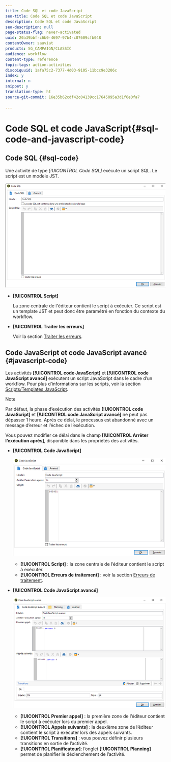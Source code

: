 ```yaml
---
title: Code SQL et code JavaScript
seo-title: Code SQL et code JavaScript
description: Code SQL et code JavaScript
seo-description: null
page-status-flag: never-activated
uuid: 20a39bbf-c6b0-4697-97b4-c07609cfb048
contentOwner: sauviat
products: SG_CAMPAIGN/CLASSIC
audience: workflow
content-type: reference
topic-tags: action-activities
discoiquuid: 1afa75c2-7377-4d03-9105-11bcc9e3206c
index: y
internal: n
snippet: y
translation-type: ht
source-git-commit: 16e35b62cdf42c04139cc17645095a3d1f6e0fa7

---
```



# Code SQL et code JavaScript{#sql-code-and-javascript-code}

## Code SQL {#sql-code}

Une activité de type **[!UICONTROL Code SQL*]* exécute un script SQL. Le script est un modèle JST.

![](assets/sql_code.png)

* **[!UICONTROL Script]**

   La zone centrale de l&#39;éditeur contient le script à exécuter. Ce script est un template JST et peut donc être paramétré en fonction du contexte du workflow.

* **[!UICONTROL Traiter les erreurs]**

   Voir la section [Traiter les erreurs](../../workflow/using/monitoring-workflow-execution.md#processing-errors).

## Code JavaScript et code JavaScript avancé {#javascript-code}

Les activités **[!UICONTROL code JavaScript]** et **[!UICONTROL code JavaScript avancé]** exécutent un script JavaScript dans le cadre d’un workflow. Pour plus d’informations sur les scripts, voir la section [Scripts/Templates JavaScript](../../workflow/using/javascript-scripts-and-templates.md).

>[!NOTE]
>
>Par défaut, la phase d’exécution des activités **[!UICONTROL code JavaScript]** et **[!UICONTROL code JavaScript avancé]** ne peut pas dépasser 1 heure. Après ce délai, le processus est abandonné avec un message d’erreur et l’échec de l’exécution.
>
>Vous pouvez modifier ce délai dans le champ **[!UICONTROL Arrêter l’exécution après]**, disponible dans les propriétés des activités.

* **[!UICONTROL Code JavaScript]**

   ![](assets/javascript_code.png)

   * **[!UICONTROL Script]** : la zone centrale de l’éditeur contient le script à exécuter.
   * **[!UICONTROL Erreurs de traitement]** : voir la section [Erreurs de traitement](../../workflow/using/monitoring-workflow-execution.md#processing-errors).

* **[!UICONTROL Code JavaScript avancé]**

   ![](assets/advanced_javascript_code.png)

   * **[!UICONTROL Premier appel]** : la première zone de l’éditeur contient le script à exécuter lors du premier appel.
   * **[!UICONTROL Appels suivants]** : la deuxième zone de l’éditeur contient le script à exécuter lors des appels suivants.
   * **[!UICONTROL Transitions]** : vous pouvez définir plusieurs transitions en sortie de l’activité.
   * **[!UICONTROL Planificateur]**: l’onglet **[!UICONTROL Planning]** permet de planifier le déclenchement de l’activité.
